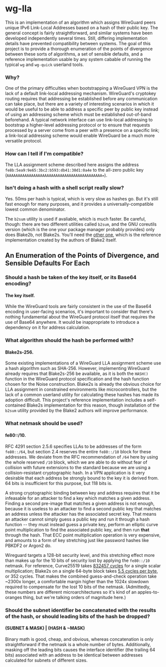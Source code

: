 # wg-lla

This is an implementation of an algorithm which assigns WireGuard peers unique IPv6 Link-Local Addresses based on a hash of their public key. The general concept is fairly straightforward, and similar systems have been developed independently several times. Still, differing implementation details have prevented compatibility between systems. The goal of this project is to provide a thorough enumeration of the points of divergence between these sorts of algorithms, a set of sensible defaults, and a reference implementation usable by any system cabable of running the typical `wg` and `wg-quick` userland tools.

### Why?
One of the primary difficulties when bootstrapping a WireGuard VPN is the lack of a default link-local addressing mechanism. WireGuard's cryptokey routing requires that addressing be established before any communication can take place, but there are a variety of interesting scenarios in which it would be useful to be able to address a specific peer by public key instead of using an addressing scheme which must be established out-of-band beforehand. A typical network interface can use link-local addressing to bootstrap a higher-level addressing protocol or to ensure that requests processed by a server come from a peer with a presence on a specific link; a link-local addressing scheme would enable WireGuard be a much more versatile protocol.

### How can I tell if I'm compatible?

The LLA assignment scheme described here assigns the address `fe8b:5ea9:9e65:3bc2:b593:db41:30d1:0a4e` to the all-zero public key (`AAAAAAAAAAAAAAAAAAAAAAAAAAAAAAAAAAAAAAAAAAA=`).

### Isn't doing a hash with a shell script really slow?

Yes. 50ms per hash is typical, which is very slow as hashes go. But it's still fast enough for many purposes, and it provides a universally-compatible lowest common denominator.

The `b2sum` utility is used if avaliable, which is much faster. Be careful, though: there are two different utilities called `b2sum`, and the GNU coreutils version (which is the one your package manager probably provides) only does Blake2b, not Blake2s. You'll need the [other one][1], which is the reference implementation created by the authors of Blake2 itself.

## An Enumeration of the Points of Divergence, and Sensible Defaults For Each

### Should a hash be taken of the key itself, or its Base64 encoding?
#### The key itself.

While the WireGuard tools are fairly consistent in the use of the Base64 encoding in user-facing scenarios, it's important to consider that there's nothing fundamental about the WireGuard protocol itself that requires the use of Base64 anywhere. It would be inappropriate to introduce a dependency on it for address calculation.

### What algorithm should the hash be performed with?
#### Blake2s-256.

Some existing implementations of a WireGuard LLA assignment scheme use a hash algorithm such as SHA-256. However, implementing WireGuard already requires that Blake2s-256 be available, as it is both the `HASH()` function in the WireGuard protocol specification and the hash function chosen for the Noise construction. Blake2s is already the obvious choice for LLA assignment in constrained environments like microcontrollers, but the lack of a common userland utility for calculating these hashes has made its adoption difficult. This project's reference implementation includes a self-contained Blake2s implementation for this reason, though installation of the `b2sum` utility provided by the Blake2 authors will improve performance.

### What netmask should be used?
#### fe80::/10.

RFC 4291 section 2.5.6 specifies LLAs to be addresses of the form `fe80::/64`, but section 2.4 reserves the entire `fe80::/10` block for these addresses. We deviate from the RFC recommendation of `/64` here by using the whole reserved `/10` block, which we are able to do without fear of collision with future extensions to the standard because we are using a collision-resistant cryptographic hash. In a VPN application is it very desirable that each address be strongly bound to the key it is derived from. 64 bits is insufficient for this purpose, but 118 bits is.

A strong cryptographic binding between key and address requires that it be infeasable for an attacker to find a key which matches a given address. Finding a second pre-image that matches a given address is not enough, because it is useless to an attacker to find a second public key that matches an address unless the attacker has the associated secret key. That means an attacker cannot simply guess a public key and run it through a hash function -- they must instead guess a private key, perform an elliptic curve point multiplication to find the associated public key, and then run **that** through the hash. That ECC point multiplication operation is very expensive, and amounts to a form of key stretching just like password hashes like PBKDF2 or Argon2 do.

Wireguard targets a 128-bit security level, and this stretching effect more than makes up for the 10 bits of security lost by applying the `fe80::/10` netmask. For reference, Curve25519 takes [832457 cycles][2] for a single scalar multiplication; Blake2s on a single 64-byte block takes [5.5 cycles per byte][3], or 352 cycles. That makes the combined guess-and-check operation take ~2300x longer, a comfortable margin higher than the 1024x slowdown required to compensate for the lost 10 bits of the netmask. (Admittedly, these numbers are different microarchitectures so it's kind of an apples-to-oranges thing, but we're talking orders of magnitude here.)

### Should the subnet identifier be concatenated with the results of the hash, or should leading bits of the hash be dropped?
#### (SUBNET & MASK) | (HASH & ~MASK)

Binary math is good, cheap, and obvious, whereas concatenation is only straightforward if the netmask is a whole number of bytes. Additionally, masking off the leading bits causes the interface identifier (the trailing 64 bits) associated with an address to be identical between addresses calculated for subnets of different sizes.

[1]: https://blake2.net/#su
[2]: https://cr.yp.to/ecdh/curve25519-20051115.pdf
[3]: https://blake2.net/blake2.pdf
